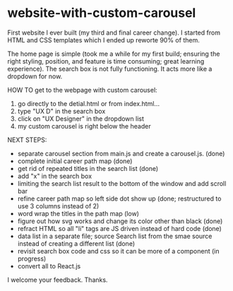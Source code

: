 # website-with-custom-carousel

First website I ever built (my third and final career change). I started from HTML and CSS templates which I ended up reworte 90% of them. 

The home page is simple (took me a while for my first build; ensuring the right styling, position, and feature is time consuming; great learning experience).  The search box is not fully functioning.  It acts more like a dropdown for now.

HOW TO get to the webpage with custom carousel:
1) go directly to the detial.html
or from index.html...
1) type "UX D" in the search box
2) click on "UX Designer" in the dropdown list
3) my custom carousel is right below the header

NEXT STEPS:
+ separate carousel section from main.js and create a carousel.js. (done)
+ complete initial career path map (done)
+ get rid of repeated titles in the search list (done)
+ add "x" in the search box
+ limiting the search list result to the bottom of the window and add scroll bar
+ refine career path map so left side dot show up (done; restructured to use 3 columns instead of 2)
+ word wrap the titles in the path map (low)
+ figure out how svg works and change its color other than black (done)
+ refract HTML so all "li" tags are JS driven instead of hard code (done)
+ data list in a separate file; source Search list from the smae source instead of creating a different list (done)
+ revisit search box code and css so it can be more of a component (in progress)
+ convert all to React.js
  
I welcome your feedback.
Thanks.
